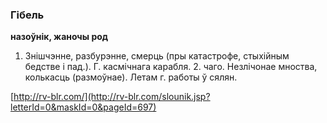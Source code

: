 ### Гібель
**назоўнік, жаночы род**

1. Знішчэнне, разбурэнне, смерць (пры катастрофе, стыхійным бедстве і пад.). Г. касмічнага карабля. 2. чаго. Незлічонае мноства, колькасць (размоўнае). Летам г. работы ў сялян.

<a rel="author">[http://rv-blr.com/](http://rv-blr.com/slounik.jsp?letterId=0&maskId=0&pageId=697)</a>
